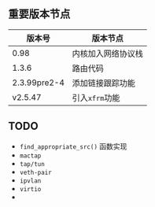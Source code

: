 

## 重要版本节点

| 版本号       | 版本节点           |
| ------------ | ------------------ |
| 0.98         | 内核加入网络协议栈 |
| 1.3.6        | 路由代码           |
| 2.3.99pre2-4 | 添加链接跟踪功能   |
| v2.5.47      | 引入`xfrm`功能     |







## TODO

* `find_appropriate_src()` 函数实现
* `mactap`
* `tap/tun`
* `veth-pair`
* `ipvlan`
* `virtio`
* 



